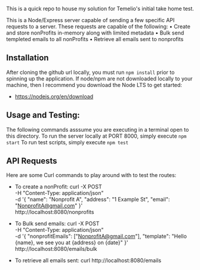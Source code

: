 This is a quick repo to house my solution for Temelio's initial take home test.

This is a Node/Express server capable of sending a few specific API requests to a server.
These requests are capable of the following:
• Create and store nonProfits in-memory along with limited metadata
• Bulk send templeted emails to all nonProfits
• Retrieve all emails sent to nonprofits

## Installation
After cloning the github url locally, you must run `npm install` prior to spinning up the application.
If node/npm are not downloaded locally to your machine, then I recommend you download the Node LTS to get started:
- https://nodejs.org/en/download


## Usage and Testing:
The following commands asssume you are executing in a terminal open to this directory.
To run the server locally at PORT 8000, simply execute `npm start`
To run test scripts, simply execute `npm test`

## API Requests
Here are some Curl commands to play around with to test the routes:
- To create a nonProfit:
curl -X POST \
     -H "Content-Type: application/json" \
     -d '{
       "name": "Nonprofit A",
       "address": "1 Example St",
       "email": "NonprofitA@gmail.com"
     }' \
     http://localhost:8080/nonprofits

- To Bulk send emails:
curl -X POST \
     -H "Content-Type: application/json" \
     -d '{
       "nonprofitEmails": ["NonprofitA@gmail.com"],
       "template": "Hello {name}, we see you at {address} on {date}"
     }' \
     http://localhost:8080/emails/bulk

- To retrieve all emails sent:
curl http://localhost:8080/emails